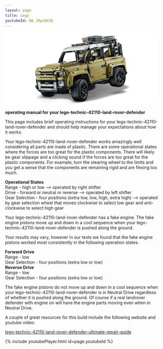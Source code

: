 ```yaml
---
layout: page
title: Lego
youtubeId: NA_JRpzQ4ZQ
---
```


![LegoTechnic42110LandRoverDefender.png](/assets/LegoTechnic42110LandRoverDefender01.png)  

**operating manual for your lego-technic-42110-land-rover-defender**

This page includes brief operating instructions for your lego-technic-42110-land-rover-defender and should help manage your expectations about how it works.

Your lego-technic-42110-land-rover-defender works amazingly well considering all parts are made of plastic. There are some operational states where the forces are too great for the plastic components. There will likely be gear slippage and a clicking sound if the forces are too great for the plastic components. For example,  turn the stearing wheel to the limits and you get a sense that the components are remaining rigid and are flexing too much. 

**Operational States**  
Range - high or low --> operated by right shifter  
Drive - forward or neutral or reverse --> operated by left shifter  
Gear Selection - four positions (extra low, low, high, extra high) --> operated by gear selection wheel that moves clockwise to select low gear and anti-clockwise to select high gear  

Your lego-technic-42110-land-rover-defender has a fake engine.  The fake engine pistons move up and down in a cool sequence when your lego-technic-42110-land-rover-defender is pushed along the ground.  

Your results may vary, however in our tests we found that the fake engine pistons worked most consistently in the following operation states.  

**Forward Drive**  
Range - low  
Gear Selection - four positions (extra low or low)  
**Reverse Drive**  
Range - low  
Gear Selection - four positions (extra low or low)  


The fake engine pistons do not move up and down in a cool sequence when your lego-technic-42110-land-rover-defender is in Neutral Drive regardless of whether it is pushed along the ground.  Of course if a real landrover defender with engine on will have the engine parts moving even when in Neutral Drive.  

A couple of great resources for this build include the following website and youtube video:

[lego-technic-42110-land-rover-defender-ultimate-repair-guide](https://racingbrick.com/2020/04/lego-technic-42110-land-rover-defender-ultimate-repair-guide/)  

{% include youtubePlayer.html id=page.youtubeId %}

